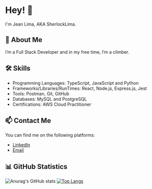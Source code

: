 # Hey! 👋

I'm Jean Lima, AKA SherlockLima.

## 🚀 About Me
I’m a Full Stack Developer and in my free time, I’m a climber.

## 🛠️ Skills
- Programming Languages: TypeScript, JavaScript and Python
- Frameworks/Libraries/RunTimes: React, Node.js, Express.js, Jest
- Tools: Postman, Git, GitHub
- Databases: MySQL and PostgreSQL
- Certifications: AWS Cloud Practitioner

## 📫 Contact Me
You can find me on the following platforms:

- [LinkedIn](https://www.linkedin.com/in/cb-jean-lima/)
- [Email](contato@jeanlima.tech)

## 📊 GitHub Statistics
![Anurag's GitHub stats](https://github-readme-stats.vercel.app/api?username=SherlockLima&show_icons=true&theme=tokyonight)
[![Top Langs](https://github-readme-stats.vercel.app/api/top-langs/?username=SherlockLima)](https://github.com/anuraghazra/github-readme-stats)
